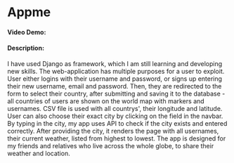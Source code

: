 # Appme
#### Video Demo: 
#### Description: 
I have used Django as framework, which I am still learning and developing new skills.
The web-application has multiple purposes for a user 
to exploit. User either logins with their username and password, 
or signs up entering their new username, email and password.
Then, they are redirected to the form to select their country, after submitting and saving it to the database - all countries of users are shown on the world map with markers and usernames. CSV file is used with all countrys', their longitude and latitude.
User can also choose their exact city by clicking on the field in the navbar. By typing in the city, my app uses API to check if the city exists and entered correctly. After providing the city, 
it renders the page with all usernames, their current weather, listed from highest to lowest.
The app is designed for my friends and relatives who live across the whole globe, to share their weather and location.